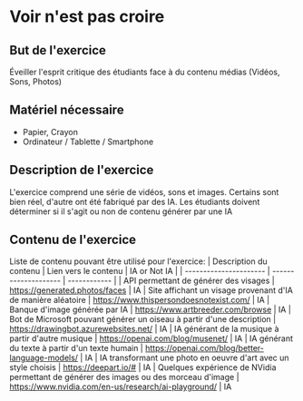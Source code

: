 # Voir n'est pas croire

## But de l'exercice

Éveiller l'esprit critique des étudiants face à du contenu médias (Vidéos, Sons, Photos)

## Matériel nécessaire

-   Papier, Crayon
-   Ordinateur / Tablette / Smartphone

## Description de l'exercice

L'exercice comprend une série de vidéos, sons et images. Certains sont bien réel, d'autre ont été fabriqué par des IA. Les étudiants doivent déterminer si il s'agit ou non de contenu générer par une IA

## Contenu de l'exercice

Liste de contenu pouvant être utilisé pour l'exercice:
| Description du contenu | Lien vers le contenu | IA or Not IA |
| ---------------------- | -------------------- | ------------ |
| API permettant de générer des visages | https://generated.photos/faces | IA
| Site affichant un visage provenant d'IA de manière aléatoire | https://www.thispersondoesnotexist.com/ | IA
| Banque d'image générée par IA | https://www.artbreeder.com/browse | IA
| Bot de Microsoft pouvant générer un oiseau à partir d'une description | https://drawingbot.azurewebsites.net/ | IA
| IA générant de la musique à partir d'autre musique | https://openai.com/blog/musenet/ | IA
| IA générant du texte à partir d'un texte humain | https://openai.com/blog/better-language-models/ | IA
| IA transformant une photo en oeuvre d'art avec un style choisis | https://deepart.io/# | IA
| Quelques expérience de NVidia permettant de générer des images ou des morceau d'image | https://www.nvidia.com/en-us/research/ai-playground/ | IA



<!--stackedit_data:
eyJoaXN0b3J5IjpbMzU4NjU2MjQyLC0xMjk0NzgzNDA3LC0yMD
A5NjM4MzU2LDczNTY3MjE0MCwxNTQxNjExNzQsLTk4ODIxMjAy
NiwtMTc3MjI1OTQxNCwtOTMzMTcxNjI3XX0=
-->